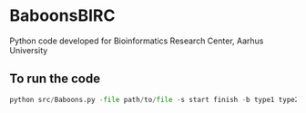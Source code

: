 # BaboonsBIRC
Python code developed for Bioinformatics Research Center, Aarhus University

## To run the code ##

```python
python src/Baboons.py -file path/to/file -s start finish -b type1 type2 type3
